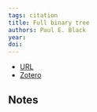 ```yaml
---
tags: citation
title: Full binary tree
authors: Paul E. Black
year: 
doi: 
---
```


- [URL](https://xlinux.nist.gov/dads/HTML/fullBinaryTree.html)
- [Zotero](zotero://select/items/@paule.blackFullBinaryTree)

## Notes

